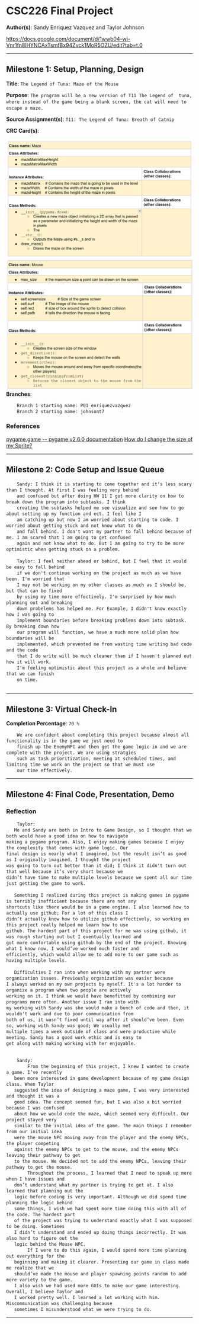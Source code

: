 # CSC226 Final Project



**Author(s)**: Sandy Enriquez Vazquez and Taylor Johnson 

https://docs.google.com/document/d/1wwb04-wi-Vnr1fn8lHYNCAxTsmfBx94Zvck1MoR5OZU/edit?tab=t.0

---

## Milestone 1: Setup, Planning, Design

**Title**: `The Legend of Tuna: Maze of the Mouse `

**Purpose**: `The program will be a new version of T11 The Legend of 
tuna, where instead of the game being a blank screen, the cat will need to escape a maze.`

**Source Assignment(s)**: `T11: The Legend of Tuna: Breath of Catnip`

**CRC Card(s)**:

![Maze CRC](CRC%20Cards/Screenshot%202025-04-01%20185145.png " Maze CRC Card")
![Mouse CRC](CRC%20Cards/Screenshot%202025-04-01%20185339.png " Mouse CRC Card")
**Branches**:   

```
    Branch 1 starting name: P01_enriquezvazquez
    Branch 2 starting name: johnsont7
```

### References 


[pygame.game -- pygame v2.6.0 documentation](https://www.pygame.org/docs/ref/draw.html)
[ How do I change the size of my Sprite?](https://www.codesters.com/preview/778ed656278a4acd99e0619e8b1c3f63/?lang=en)

---

## Milestone 2: Code Setup and Issue Queue



```
    Sandy: I think it is starting to come together and it's less scary than I thought. At first I was feeling very behind
    and confused but after doing HW 11 I got more clarity on how to break down the program into subtasks. I think 
    creating the subtasks helped me see visualize and see how to go about setting up my function and ect. I feel like I 
    am catching up but now I am worried about starting to code. I worried about getting stuck and not know what to do 
    and fall behind. I don't want my partner to fall behind because of me. I am scared that I am going to get confused 
    again and not know what to do. But I am going to try to be more optimistic when getting stuck on a problem. 
    
    Taylor: I feel neither ahead or behind, but I feel that it would be easy to fall behind
    if we don't continue working on the project as much as we have been. I'm worried that
    I may not be working on my other classes as much as I should be, but that can be fixed
    by using my time more effectively. I'm surprised by how much planning out and breaking 
    down probelems has helped me. For Example, I didn't know exactly how I was going to
    implement boundaries before breaking problems down into subtask. By breaking down how
    our program will function, we have a much more solid plan how boundaries will be 
    implemented, which prevented me from wasting time writing bad code and the code
    that I do write will be much cleaner than if I haven't planned out how it will work.
    I'm feeling optimistic about this project as a whole and believe that we can finish
    on time.
    
```

---

## Milestone 3: Virtual Check-In

️**Completion Percentage**: `70 %`

```
    We are confident about completing this project because almost all functionality is in the game we just need to 
    finish up the EnemyNPC and then get the game logic in and we are complete with the project. We are using stratgies
    such as task prioritization, meeting at scheduled times, and limiting time we work on the project so that we must use
    our time effectively. 
```

---

## Milestone 4: Final Code, Presentation, Demo

### Reflection

```
    Taylor: 
   Me and Sandy are both in Intro to Game Design, so I thought that we both would have a good idea on how to navigate 
making a pygame program. Also, I enjoy making games because I enjoy the complexity that comes with game logic. Our 
final design is nearly what I imagined, but the result isn’t as good as I originally imagined. I thought the project 
was going to turn out better than it did; I think it didn't turn out that well because it’s very short because we 
didn’t have time to make multiple levels because we spent all our time just getting the game to work.
    
   Something I realized during this project is making games in pygame is terribly inefficient because there are not any 
shortcuts like there would be in a game engine. I also learned how to actually use github; For a lot of this class I 
didn’t actually know how to utilize github effectively, so working on this project really helped me learn how to use 
github. The hardest part of this project for me was using github, it was rough starting out but I eventually learned and
got more comfortable using github by the end of the project. Knowing what I know now, I would’ve worked much faster and
efficiently, which would allow me to add more to our game such as having multiple levels.
  
   Difficulties I ran into when working with my partner were organization issues. Previously organization was easier because
I always worked on my own projects by myself. It's a lot harder to organize a program when two people are actively 
working on it. I think we would have benefitted by combining our programs more often. Another issue I ran into with 
my working with Sandy was she would make a bunch of code and then, it wouldn't work and due to poor communication from 
both of us, it wasn’t fixed until way after it should’ve been. Even so, working with Sandy was good; We usually met 
multiple times a week outside of class and were productive while meeting. Sandy has a good work ethic and is easy to 
get along with making working with her enjoyable.
```

```

    Sandy:
        From the beginning of this project, I knew I wanted to create a game. I’ve recently 
   been more interested in game development because of my game design class. When Taylor 
   suggested the idea of designing a maze game, I was very interested and thought it was a 
   good idea. The concept seemed fun, but I was also a bit worried because I was confused 
   about how we would code the maze, which seemed very difficult. Our project stayed very 
   similar to the initial idea of the game. The main things I remember from our initial idea 
   were the mouse NPC moving away from the player and the enemy NPCs, the player competing 
   against the enemy NPCs to get to the mouse, and the enemy NPCs leaving their pathway to get 
   to the mouse. We decided not to add the enemy NPCs, leaving their pathway to get the mouse. 
        Throughout the process, I learned that I need to speak up more when I have issues and 
   don’t understand what my partner is trying to get at. I also learned that planning out the 
   logic before coding is very important. Although we did spend time planning the logic behind 
   some things, I wish we had spent more time doing this with all of the code. The hardest part 
   of the project was trying to understand exactly what I was supposed to be doing. Sometimes 
   I didn’t understand and ended up doing things incorrectly. It was also hard to figure out the 
   logic behind the Mouse NPC. 
        If I were to do this again, I would spend more time planning out everything for the 
   beginning and making it clearer. Presenting our game in class made me realize that we 
   should’ve made the mouse and player spawning points random to add more variety to the game. 
   I also wish we had used more GUIs to make our game interesting. Overall, I believe Taylor and 
   I worked pretty well. I learned a lot working with him. Miscommunication was challenging because 
   sometimes I misunderstood what we were trying to do.

```

---